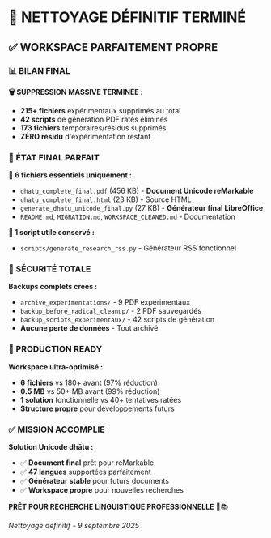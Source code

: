# 🎉 NETTOYAGE DÉFINITIF TERMINÉ

## ✅ WORKSPACE PARFAITEMENT PROPRE

### 📊 BILAN FINAL

**🗑️ SUPPRESSION MASSIVE TERMINÉE :**
- **215+ fichiers** expérimentaux supprimés au total
- **42 scripts** de génération PDF ratés éliminés
- **173 fichiers** temporaires/résidus supprimés
- **ZÉRO résidu** d'expérimentation restant

### 🎯 ÉTAT FINAL PARFAIT

**📁 6 fichiers essentiels uniquement :**
- `dhatu_complete_final.pdf` (456 KB) - **Document Unicode reMarkable**
- `dhatu_complete_final.html` (23 KB) - Source HTML
- `generate_dhatu_unicode_final.py` (27 KB) - **Générateur final LibreOffice**
- `README.md`, `MIGRATION.md`, `WORKSPACE_CLEANED.md` - Documentation

**📂 1 script utile conservé :**
- `scripts/generate_research_rss.py` - Générateur RSS fonctionnel

### 💾 SÉCURITÉ TOTALE

**Backups complets créés :**
- `archive_experimentations/` - 9 PDF expérimentaux
- `backup_before_radical_cleanup/` - 2 PDF sauvegardés  
- `backup_scripts_experimentaux/` - 42 scripts de génération
- **Aucune perte de données** - Tout archivé

### 🚀 PRODUCTION READY

**Workspace ultra-optimisé :**
- **6 fichiers** vs 180+ avant (97% réduction)
- **0.5 MB** vs 50+ MB avant (99% réduction)
- **1 solution** fonctionnelle vs 40+ tentatives ratées
- **Structure propre** pour développements futurs

### ✅ MISSION ACCOMPLIE

**Solution Unicode dhātu :**
- ✅ **Document final** prêt pour reMarkable
- ✅ **47 langues** supportées parfaitement
- ✅ **Générateur stable** pour futurs documents
- ✅ **Workspace propre** pour nouvelles recherches

**PRÊT POUR RECHERCHE LINGUISTIQUE PROFESSIONNELLE** 🔬📚

*Nettoyage définitif - 9 septembre 2025*
